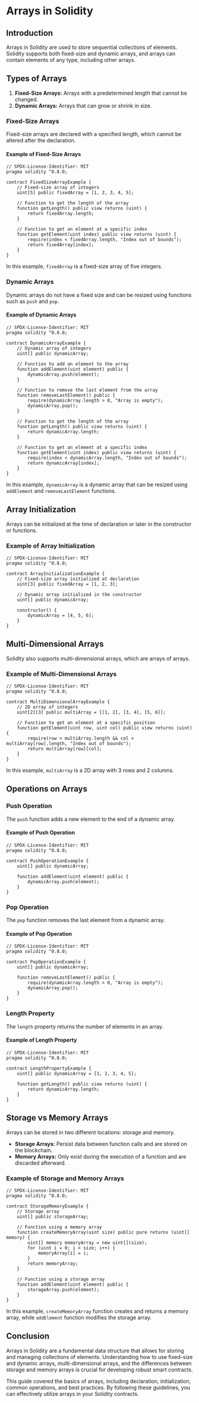 
# Arrays in Solidity

## Introduction

Arrays in Solidity are used to store sequential collections of elements. Solidity supports both fixed-size and dynamic arrays, and arrays can contain elements of any type, including other arrays.

## Types of Arrays

1. **Fixed-Size Arrays:** Arrays with a predetermined length that cannot be changed.
2. **Dynamic Arrays:** Arrays that can grow or shrink in size.

### Fixed-Size Arrays

Fixed-size arrays are declared with a specified length, which cannot be altered after the declaration.

#### Example of Fixed-Size Arrays

```solidity
// SPDX-License-Identifier: MIT
pragma solidity ^0.8.0;

contract FixedSizeArrayExample {
    // Fixed-size array of integers
    uint[5] public fixedArray = [1, 2, 3, 4, 5];

    // Function to get the length of the array
    function getLength() public view returns (uint) {
        return fixedArray.length;
    }

    // Function to get an element at a specific index
    function getElement(uint index) public view returns (uint) {
        require(index < fixedArray.length, "Index out of bounds");
        return fixedArray[index];
    }
}
```

In this example, `fixedArray` is a fixed-size array of five integers.

### Dynamic Arrays

Dynamic arrays do not have a fixed size and can be resized using functions such as `push` and `pop`.

#### Example of Dynamic Arrays

```solidity
// SPDX-License-Identifier: MIT
pragma solidity ^0.8.0;

contract DynamicArrayExample {
    // Dynamic array of integers
    uint[] public dynamicArray;

    // Function to add an element to the array
    function addElement(uint element) public {
        dynamicArray.push(element);
    }

    // Function to remove the last element from the array
    function removeLastElement() public {
        require(dynamicArray.length > 0, "Array is empty");
        dynamicArray.pop();
    }

    // Function to get the length of the array
    function getLength() public view returns (uint) {
        return dynamicArray.length;
    }

    // Function to get an element at a specific index
    function getElement(uint index) public view returns (uint) {
        require(index < dynamicArray.length, "Index out of bounds");
        return dynamicArray[index];
    }
}
```

In this example, `dynamicArray` is a dynamic array that can be resized using `addElement` and `removeLastElement` functions.

## Array Initialization

Arrays can be initialized at the time of declaration or later in the constructor or functions.

### Example of Array Initialization

```solidity
// SPDX-License-Identifier: MIT
pragma solidity ^0.8.0;

contract ArrayInitializationExample {
    // Fixed-size array initialized at declaration
    uint[3] public fixedArray = [1, 2, 3];

    // Dynamic array initialized in the constructor
    uint[] public dynamicArray;

    constructor() {
        dynamicArray = [4, 5, 6];
    }
}
```

## Multi-Dimensional Arrays

Solidity also supports multi-dimensional arrays, which are arrays of arrays.

### Example of Multi-Dimensional Arrays

```solidity
// SPDX-License-Identifier: MIT
pragma solidity ^0.8.0;

contract MultiDimensionalArrayExample {
    // 2D array of integers
    uint[2][3] public multiArray = [[1, 2], [3, 4], [5, 6]];

    // Function to get an element at a specific position
    function getElement(uint row, uint col) public view returns (uint) {
        require(row < multiArray.length && col < multiArray[row].length, "Index out of bounds");
        return multiArray[row][col];
    }
}
```

In this example, `multiArray` is a 2D array with 3 rows and 2 columns.

## Operations on Arrays

### Push Operation

The `push` function adds a new element to the end of a dynamic array.

#### Example of Push Operation

```solidity
// SPDX-License-Identifier: MIT
pragma solidity ^0.8.0;

contract PushOperationExample {
    uint[] public dynamicArray;

    function addElement(uint element) public {
        dynamicArray.push(element);
    }
}
```

### Pop Operation

The `pop` function removes the last element from a dynamic array.

#### Example of Pop Operation

```solidity
// SPDX-License-Identifier: MIT
pragma solidity ^0.8.0;

contract PopOperationExample {
    uint[] public dynamicArray;

    function removeLastElement() public {
        require(dynamicArray.length > 0, "Array is empty");
        dynamicArray.pop();
    }
}
```

### Length Property

The `length` property returns the number of elements in an array.

#### Example of Length Property

```solidity
// SPDX-License-Identifier: MIT
pragma solidity ^0.8.0;

contract LengthPropertyExample {
    uint[] public dynamicArray = [1, 2, 3, 4, 5];

    function getLength() public view returns (uint) {
        return dynamicArray.length;
    }
}
```

## Storage vs Memory Arrays

Arrays can be stored in two different locations: storage and memory.

- **Storage Arrays:** Persist data between function calls and are stored on the blockchain.
- **Memory Arrays:** Only exist during the execution of a function and are discarded afterward.

### Example of Storage and Memory Arrays

```solidity
// SPDX-License-Identifier: MIT
pragma solidity ^0.8.0;

contract StorageMemoryExample {
    // Storage array
    uint[] public storageArray;

    // Function using a memory array
    function createMemoryArray(uint size) public pure returns (uint[] memory) {
        uint[] memory memoryArray = new uint[](size);
        for (uint i = 0; i < size; i++) {
            memoryArray[i] = i;
        }
        return memoryArray;
    }

    // Function using a storage array
    function addElement(uint element) public {
        storageArray.push(element);
    }
}
```

In this example, `createMemoryArray` function creates and returns a memory array, while `addElement` function modifies the storage array.

## Conclusion

Arrays in Solidity are a fundamental data structure that allows for storing and managing collections of elements. Understanding how to use fixed-size and dynamic arrays, multi-dimensional arrays, and the differences between storage and memory arrays is crucial for developing robust smart contracts.

This guide covered the basics of arrays, including declaration, initialization, common operations, and best practices. By following these guidelines, you can effectively utilize arrays in your Solidity contracts.
